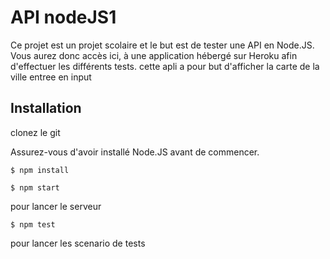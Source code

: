 # API nodeJS1

Ce projet est un projet scolaire et le but est de tester une API en Node.JS.
Vous aurez donc accès ici, à une application hébergé sur Heroku afin d'effectuer les différents tests.
cette apli a pour but d'afficher la carte de la ville entree en input



## Installation
clonez le git 

Assurez-vous d'avoir installé Node.JS avant de commencer.

```
$ npm install
```

```
$ npm start 
```
pour lancer le serveur 

```
$ npm test
```

pour lancer les scenario de tests 



